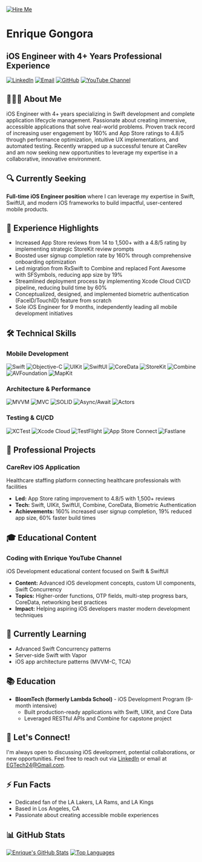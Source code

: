 [![Hire Me](https://img.shields.io/badge/OPEN_TO_WORK-iOS_Engineer-brightgreen?style=for-the-badge)](mailto:EGTech24@Gmail.com)

# Enrique Gongora
## iOS Engineer with 4+ Years Professional Experience

[![LinkedIn](https://img.shields.io/badge/LinkedIn-0077B5?style=for-the-badge&logo=linkedin&logoColor=white)](https://www.linkedin.com/in/enrique-gongora/)
[![Email](https://img.shields.io/badge/Email-D14836?style=for-the-badge&logo=gmail&logoColor=white)](mailto:EGTech24@Gmail.com)
[![GitHub](https://img.shields.io/badge/GitHub-100000?style=for-the-badge&logo=github&logoColor=white)](https://github.com/EnriqueG24)
[![YouTube Channel](https://img.shields.io/badge/YouTube-FF0000?style=for-the-badge&logo=youtube&logoColor=white)](https://www.youtube.com/@codingwithenrique2674)

## 👨🏻‍💻 About Me
iOS Engineer with 4+ years specializing in Swift development and complete application lifecycle management. Passionate about creating immersive, accessible applications that solve real-world problems. Proven track record of increasing user engagement by 160% and App Store ratings to 4.8/5 through performance optimization, intuitive UX implementations, and automated testing. Recently wrapped up a successful tenure at CareRev and am now seeking new opportunities to leverage my expertise in a collaborative, innovative environment.

## 🔍 Currently Seeking
**Full-time iOS Engineer position** where I can leverage my expertise in Swift, SwiftUI, and modern iOS frameworks to build impactful, user-centered mobile products.

## 💼 Experience Highlights
- Increased App Store reviews from 14 to 1,500+ with a 4.8/5 rating by implementing strategic StoreKit review prompts
- Boosted user signup completion rate by 160% through comprehensive onboarding optimization
- Led migration from RxSwift to Combine and replaced Font Awesome with SFSymbols, reducing app size by 19%
- Streamlined deployment process by implementing Xcode Cloud CI/CD pipeline, reducing build time by 60%
- Conceptualized, designed, and implemented biometric authentication (FaceID/TouchID) feature from scratch
- Sole iOS Engineer for 9 months, independently leading all mobile development initiatives

## 🛠️ Technical Skills
### Mobile Development
![Swift](https://img.shields.io/badge/Swift-FA7343?style=flat-square&logo=swift&logoColor=white)
![Objective-C](https://img.shields.io/badge/Objective--C-438eff?style=flat-square&logo=apple&logoColor=white)
![UIKit](https://img.shields.io/badge/UIKit-2396F3?style=flat-square&logo=swift&logoColor=white)
![SwiftUI](https://img.shields.io/badge/SwiftUI-0D96F6?style=flat-square&logo=swift&logoColor=white)
![CoreData](https://img.shields.io/badge/CoreData-5C5C5C?style=flat-square&logo=apple&logoColor=white)
![StoreKit](https://img.shields.io/badge/StoreKit-0D96F6?style=flat-square&logo=apple&logoColor=white)
![Combine](https://img.shields.io/badge/Combine-007396?style=flat-square&logo=swift&logoColor=white)
![AVFoundation](https://img.shields.io/badge/AVFoundation-FF3B30?style=flat-square&logo=apple&logoColor=white)
![MapKit](https://img.shields.io/badge/MapKit-11B48A?style=flat-square&logo=apple&logoColor=white)

### Architecture & Performance
![MVVM](https://img.shields.io/badge/MVVM-6236FF?style=flat-square&logoColor=white)
![MVC](https://img.shields.io/badge/MVC-5C2D91?style=flat-square&logoColor=white)
![SOLID](https://img.shields.io/badge/SOLID-3CCF4E?style=flat-square&logoColor=white)
![Async/Await](https://img.shields.io/badge/Async%2FAwait-FF9E0F?style=flat-square&logoColor=white)
![Actors](https://img.shields.io/badge/Actors-FF2D20?style=flat-square&logoColor=white)

### Testing & CI/CD
![XCTest](https://img.shields.io/badge/XCTest-43B02A?style=flat-square&logo=xcode&logoColor=white)
![Xcode Cloud](https://img.shields.io/badge/Xcode_Cloud-147EFB?style=flat-square&logo=xcode&logoColor=white)
![TestFlight](https://img.shields.io/badge/TestFlight-0D96F6?style=flat-square&logo=testflight&logoColor=white)
![App Store Connect](https://img.shields.io/badge/App_Store_Connect-0D96F6?style=flat-square&logo=app-store&logoColor=white)
![Fastlane](https://img.shields.io/badge/Fastlane-00F200?style=flat-square&logo=fastlane&logoColor=white)

## 📱 Professional Projects

### CareRev iOS Application
Healthcare staffing platform connecting healthcare professionals with facilities
- **Led:** App Store rating improvement to 4.8/5 with 1,500+ reviews 
- **Tech:** Swift, UIKit, SwiftUI, Combine, CoreData, Biometric Authentication
- **Achievements:** 160% increased user signup completion, 19% reduced app size, 60% faster build times

## 🎓 Educational Content

### Coding with Enrique YouTube Channel
iOS Development educational content focused on Swift & SwiftUI
- **Content:** Advanced iOS development concepts, custom UI components, Swift Concurrency
- **Topics:** Higher-order functions, OTP fields, multi-step progress bars, CoreData, networking best practices
- **Impact:** Helping aspiring iOS developers master modern development techniques

## 🌱 Currently Learning
- Advanced Swift Concurrency patterns
- Server-side Swift with Vapor
- iOS app architecture patterns (MVVM-C, TCA)

## 📚 Education
- **BloomTech (formerly Lambda School)** - iOS Development Program (9-month intensive)
  - Built production-ready applications with Swift, UIKit, and Core Data
  - Leveraged RESTful APIs and Combine for capstone project

## 💬 Let's Connect!
I'm always open to discussing iOS development, potential collaborations, or new opportunities. Feel free to reach out via [LinkedIn](https://www.linkedin.com/in/enrique-gongora/) or email at [EGTech24@Gmail.com](mailto:EGTech24@Gmail.com).

## ⚡ Fun Facts
- Dedicated fan of the LA Lakers, LA Rams, and LA Kings
- Based in Los Angeles, CA
- Passionate about creating accessible mobile experiences

## 📊 GitHub Stats

[![Enrique's GitHub Stats](https://github-readme-stats.vercel.app/api?username=EnriqueG24&show_icons=true&count_private=true&theme=algolia)](https://github.com/EnriqueG24/github-readme-stats)
[![Top Languages](https://github-readme-stats.vercel.app/api/top-langs/?username=EnriqueG24&layout=compact&theme=algolia)](https://github.com/EnriqueG24/github-readme-stats)
